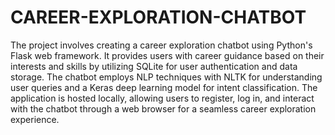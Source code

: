 # CAREER-EXPLORATION-CHATBOT
The project involves creating a career exploration chatbot using Python's Flask web framework. It provides users with career guidance based on their interests and skills by utilizing SQLite for user authentication and data storage. The chatbot employs NLP techniques with NLTK for understanding user queries and a Keras deep learning model for intent classification. The application is hosted locally, allowing users to register, log in, and interact with the chatbot through a web browser for a seamless career exploration experience.
